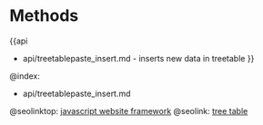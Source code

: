 Methods
=======

{{api
- api/treetablepaste_insert.md - inserts new data in treetable
}}

@index:
- api/treetablepaste_insert.md




@seolinktop: [javascript website framework](https://webix.com)
@seolink: [tree table](https://webix.com/widget/treetable/)